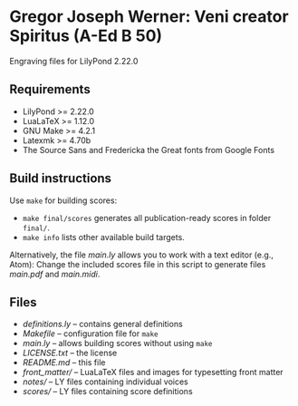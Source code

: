 # Gregor Joseph Werner: Veni creator Spiritus (A-Ed B 50)

Engraving files for LilyPond 2.22.0


## Requirements

* LilyPond >= 2.22.0
* LuaLaTeX >= 1.12.0
* GNU Make >= 4.2.1
* Latexmk >= 4.70b
* The Source Sans and Fredericka the Great fonts from Google Fonts


## Build instructions

Use `make` for building scores:
* `make final/scores` generates all publication-ready scores in folder `final/`.
* `make info` lists other available build targets.

Alternatively, the file *main.ly* allows you to work with a text editor (e.g., Atom):
Change the included scores file in this script to generate files *main.pdf* and *main.midi*.


## Files

* *definitions.ly* – contains general definitions
* *Makefile* – configuration file for `make`
* *main.ly* – allows building scores without using `make`
* *LICENSE.txt* – the license
* *README.md* – this file
* *front_matter/* – LuaLaTeX files and images for typesetting front matter
* *notes/* – LY files containing individual voices
* *scores/* – LY files containing score definitions
